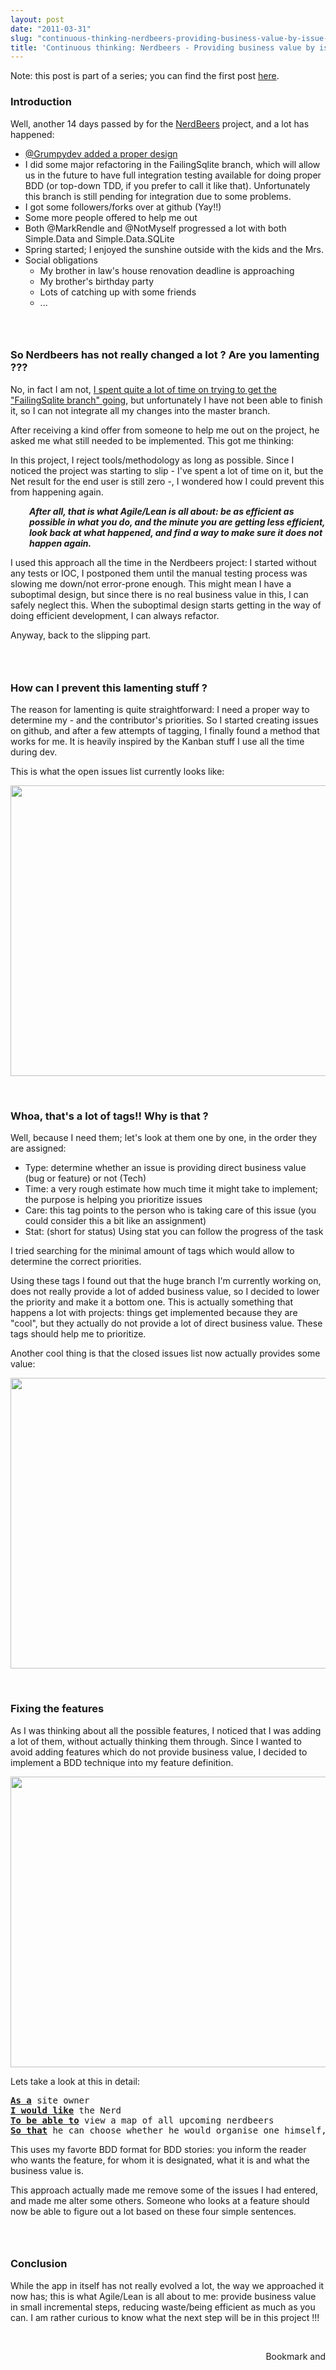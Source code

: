 ```yaml
---
layout: post
date: "2011-03-31"
slug: "continuous-thinking-nerdbeers-providing-business-value-by-issue-tracking"
title: 'Continuous thinking: Nerdbeers - Providing business value by issue tracking'
---
```


<p>Note: this post is part of a series; you can find the first post <a href="http://www.corebvba.be/blog/post/Continuous-thinking-just-ship-it-the-story-of-NerdBeers.aspx">here</a>.</p>
<h3>Introduction</h3>
<p>Well, another 14 days passed by for the <a href="http://github.com/ToJans/NerdBeers" target="_blank">NerdBeers</a> project, and a lot has happened:</p>
<ul>
<li><a href="http://github.com/ToJans/NerdBeers/pull/6" target="_blank">@Grumpydev added a proper design</a></li>
<li>I did some major refactoring in the FailingSqlite branch, which will allow us in the future to have full integration testing available for doing proper BDD (or top-down TDD, if you prefer to call it like that). Unfortunately this branch is still pending for integration due to some problems.</li>
<li>I got some followers/forks over at github (Yay!!)</li>
<li>Some more people offered to help me out</li>
<li>Both @MarkRendle and @NotMyself progressed a lot with both Simple.Data and Simple.Data.SQLite</li>
<li>Spring started; I enjoyed the sunshine outside with the kids and the Mrs.</li>
<li>Social obligations            
<ul>
<li>My brother in law's house renovation deadline is approaching</li>
<li>My brother's birthday party</li>
<li>Lots of catching up with some friends</li>
<li>...</li>
</ul>
</li>
</ul>
<h3><br /></h3>
<h3>So Nerdbeers has not really changed a lot ? Are you lamenting ???</h3>
<p>No, in fact I am not, <a href="http://github.com/ToJans/NerdBeers/commits/FailingSqlite" target="_blank">I spent quite a lot of time on trying to get the "FailingSqlite branch" going</a>, but unfortunately I have not been able to finish it, so I can not integrate all my changes into the master branch.</p>
<p>After receiving a kind offer from someone to help me out on the project, he asked me what still needed to be implemented. This got me thinking:</p>
<p>In this project, I reject tools/methodology as long as possible. Since I noticed the project was starting to slip - I've spent a lot of time on it, but the Net result for the end user is still zero -, I wondered how I could prevent this from happening again.</p>
<p style="padding-left: 30px;"><strong><em>After all, that is what Agile/Lean is all about: be as efficient as possible in what you do, and the minute you are getting less efficient, look back at what happened, and find a way to make sure it does not happen again.</em></strong></p>
<p>I used this approach all the time in the Nerdbeers project: I started without any tests or IOC, I postponed them until the manual testing process was slowing me down/not error-prone enough. This might mean I have a suboptimal design, but since there is no real business value in this, I can safely neglect this. When the suboptimal design starts getting in the way of doing efficient development, I can always refactor.</p>
<p>Anyway, back to the slipping part.</p>
<h3><br /></h3>
<h3>How can I prevent this lamenting stuff ?</h3>
<p>The reason for lamenting is quite straightforward: I need a proper way to determine my - and the contributor's priorities. So I started creating issues on github, and after a few attempts of tagging, I finally found a method that works for me. It is heavily inspired by the Kanban stuff I use all the time during dev.</p>
<p>This is what the open issues list currently looks like:</p>
<p><img src="http://www.corebvba.be/blog/image.axd?picture=2011%2f3%2fOpenIssues.png" alt="" width="659" height="465" /></p>
<p>&nbsp;</p>
<h3>Whoa, that's a lot of tags!! Why is that ?</h3>
<p>Well, because I need them; let's look at them one by one, in the order they are assigned:</p>
<ul>
<li>Type: determine whether an issue is providing direct business value (bug or feature) or not (Tech)</li>
<li>Time: a very rough estimate how much time it might take to implement; the purpose is helping you prioritize issues</li>
<li>Care: this tag points to the person who is taking care of this issue (you could consider this a bit like an assignment)</li>
<li>Stat: (short for status) Using stat you can follow the progress of the task</li>
</ul>
<p>I tried searching for the minimal amount of tags which would allow to determine the correct priorities.</p>
<p>Using these tags I found out that the huge branch I'm currently working on, does not really provide a lot of added business value, so I decided to lower the priority and make it a bottom one. This is actually something that happens a lot with projects: things get implemented because they are "cool", but they actually do not provide a lot of direct business value. These tags should help me to prioritize.</p>
<p>Another cool thing is that the closed issues list now actually provides some value:</p>
<p><img src="http://www.corebvba.be/blog/image.axd?picture=2011%2f3%2fClosedIssues.png" alt="" width="659" height="465" /></p>
<p>&nbsp;</p>
<h3>Fixing the features</h3>
<p>As I was thinking about all the possible features, I noticed that I was adding a lot of them, without actually thinking them through. Since I wanted to avoid adding features which do not provide business value, I decided to implement a BDD technique into my feature definition.</p>
<p><img src="http://www.corebvba.be/blog/image.axd?picture=2011%2f3%2fIssueAddPinMap.png" alt="" width="659" height="465" /></p>
<p>Lets take a look at this in detail:</p>
<pre><span style="text-decoration: underline;"><strong>As a</strong></span> site owner
<span style="text-decoration: underline;"><strong>I would like</strong></span> the Nerd
<span style="text-decoration: underline;"><strong>To be able to</strong></span> view a map of all upcoming nerdbeers
<span style="text-decoration: underline;"><strong>So that</strong></span> he can choose whether he would organise one himself, or just join another one<br /></pre>
<p>This uses my favorte BDD format for BDD stories: you inform the reader who wants the feature, for whom it is designated, what it is and what the business value is.</p>
<p>This approach actually made me remove some of the issues I had entered, and made me alter some others. Someone who looks at a feature should now be able to figure out a lot based on these four simple sentences.</p>
<h3><br /></h3>
<h3>Conclusion</h3>
<p>While the app in itself has not really evolved a lot, the way we approached it now has; this is what Agile/Lean is all about to me: provide business value in small incremental steps, reducing waste/being efficient as much as you can. I am rather curious to know what the next step will be in this project !!!</p>
<p>&nbsp;</p><div style="text-align:right"><a class="addthis_button" href="http://www.addthis.com/bookmark.php?v=250&amp;pub=xa-4aec37702e3161d4"><img src="http://s7.addthis.com/static/btn/v2/lg-share-en.gif" width="125" height="16" alt="Bookmark and Share" style="border:0"/></a><script type="text/javascript" src="http://s7.addthis.com/js/250/addthis_widget.js#pub=xa-4aec37702e3161d4"></script></div>
